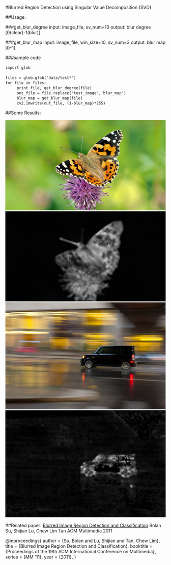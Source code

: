 #Blurred Region Detection using Singular Value Decomposition (SVD)

##Usage:

###get_blur_degree
input: image_file, sv_num=10
output: blur degree [0(clear)-1(blur)]

###get_blur_map
input: image_file, win_size=10, sv_num=3
output: blur map [0-1].

###sample code

````
import glob

files = glob.glob('data/test*')
for file in files:
     print file, get_blur_degree(file)
     out_file = file.replace('test_image','blur_map')
     blur_map = get_blur_map(file)
     cv2.imwrite(out_file, (1-blur_map)*255)
````

##Some Results:

![Test Image](data/test_image1.jpg "test_image")
![Blur Map](data/blur_map1.jpg "blur_map")
![Test Image](data/test_image4.jpg "test_image")
![Blur Map](data/blur_map4.jpg "blur_map")


##Related paper:
[Blurred Image Region Detection and Classification](http://fled.github.io/paper/blur.pdf)
Bolan Su, Shijian Lu, Chew Lim Tan
ACM Multimedia 2011

@inproceedings{
 author = {Su, Bolan and Lu, Shijian and Tan, Chew Lim},
 title = {Blurred Image Region Detection and Classification},
 booktitle = {Proceedings of the 19th ACM International Conference on Multimedia},
 series = {MM '11},
 year = {2011},
} 
